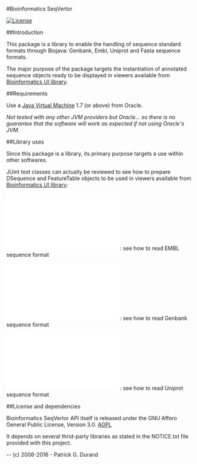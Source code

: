 #Bioinformatics SeqVertor

[![License](https://img.shields.io/badge/license-Affero%20GPL%203.0-blue.svg)](https://www.gnu.org/licenses/agpl-3.0.txt)

##Introduction

This package is a library to enable the handling of sequence standard formats through Biojava: Genbank, Embl, Uniprot and Fasta sequence formats.

The major purpose of the package targets the instantiation of annotated sequence objects ready to be displayed in viewers available from [Bioinformatics UI library](https://github.com/pgdurand/Bioinformatics-UI-API).

##Requirements

Use a [Java Virtual Machine](http://www.oracle.com/technetwork/java/javase/downloads/index.html) 1.7 (or above) from Oracle. 

*Not tested with any other JVM providers but Oracle... so there is no guarantee that the software will work as expected if not using Oracle's JVM.*

##Library uses

Since this package is a library, its primary purpose targets a use within other softwares. 

JUint test classes can actually be reviewed to see how to prepare DSequence and FeatureTable objects to be used in viewers available from [Bioinformatics UI library](https://github.com/pgdurand/Bioinformatics-UI-API):

![EmblReaderTest](src/test/EmblReaderTest.java): see how to read EMBL sequence format

![GenbankReaderTest](src/test/GenbankReaderTest.java): see how to read Genbank sequence format

![UniprotReaderTest](src/test/UniprotReaderTest.java): see how to read Uniprot sequence format

##License and dependencies

Bioinformatics SeqVertor API itself is released under the GNU Affero General Public License, Version 3.0. [AGPL](https://www.gnu.org/licenses/agpl-3.0.txt)

It depends on several thrid-party libraries as stated in the NOTICE.txt file provided with this project.

--
(c) 2006-2016 - Patrick G. Durand
